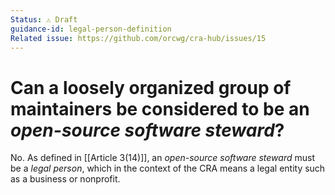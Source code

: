 ```yaml
---
Status: ⚠️ Draft
guidance-id: legal-person-definition
Related issue: https://github.com/orcwg/cra-hub/issues/15
---
```


# Can a loosely organized group of maintainers be considered to be an _open-source software steward_?

No. As defined in [[Article 3(14)]], an _open-source software steward_ must be a _legal person_, which in the context of the CRA means a legal entity such as a business or nonprofit.



